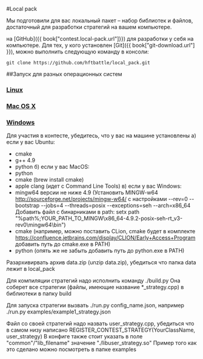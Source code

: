 #Local pack

Мы подготовили для вас локальный пакет – набор библиотек и файлов, достаточный для разработки стратегий на вашем компьютере.

 на [GitHub]({{ book["contest.local-pack.url"]}}) для разработки у себя на компьютере. Для тех, у кого установлен [Git]({{ book["git-download.url"] }}), можно выполнить следующую команду в консоли:
```
git clone https://github.com/hftbattle/local_pack.git
```

##Запуск для разных операционных систем
### [Linux](#linux)

### [Mac OS X](#macosx)

### [Windows](#windows)



Для участия в контесте, убедитесь, что у вас на машине установлены
а) если у вас Ubuntu:
- cmake
- g++ 4.9
- python
б) если у вас MacOS:
- python
- cmake (brew install cmake)
- apple clang (идет с Command Line Tools)
в) если у вас Windows:
- mingw64 версии не ниже 4.9
(Установить MINGW-w64 http://sourceforge.net/projects/mingw-w64/
с настройками --rev=0 --bootstrap --jobs=4 --threads=posix --exceptions=seh --arch=x86_64
Добавить файл с бинарниками в path:
setx path "%path%;YOUR_PATH_TO_MINGW\x86_64-4.9.2-posix-seh-rt_v3-rev0\mingw64\bin")
- cmake (например, можно поставить CLion, cmake будет в комплекте
https://confluence.jetbrains.com/display/CLION/Early+Access+Program
добавить путь до cmake.exe в PATH)
- python (опять же не забыть добавить путь до python.exe в PATH)

Разархивирвать архив data.zip (unzip data.zip), убедиться что папка data лежит в local_pack

Для компиляции стратегий надо исполнить команду ./build.py
Она соберет все стратегии (файлы, имеющие название *_strategy.cpp) в библиотеки в папку build

Для запуска стратегии вызвать ./run.py config_name.json,
например ./run.py examples/example1_strategy.json

Файл со своей стратегий надо назвать user_strategy.cpp, убедиться что в самом низу написано REGISTER_CONTEST_STRATEGY(YourClassName, user_strategy)
В конфиге также стоит указать в поле "common"/"lib_filename" значение "./libuser_strategy.so"
Пример того как это сделано можно посмотреть в папке examples
